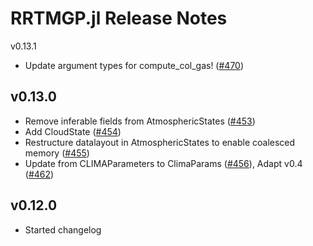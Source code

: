 RRTMGP.jl Release Notes
========================

v0.13.1
- Update argument types for compute_col_gas! ([#470](https://github.com/CliMA/RRTMGP.jl/pull/470)) 

v0.13.0
------
- Remove inferable fields from AtmosphericStates ([#453](https://github.com/CliMA/RRTMGP.jl/pull/453)) 
- Add CloudState ([#454](https://github.com/CliMA/RRTMGP.jl/pull/454))
- Restructure datalayout in AtmosphericStates to enable coalesced memory ([#455](https://github.com/CliMA/RRTMGP.jl/pull/455))
- Update from CLIMAParameters to ClimaParams ([#456](https://github.com/CliMA/RRTMGP.jl/pull/456)), Adapt v0.4 ([#462](https://github.com/CliMA/RRTMGP.jl/pull/462))

v0.12.0
------
- Started changelog